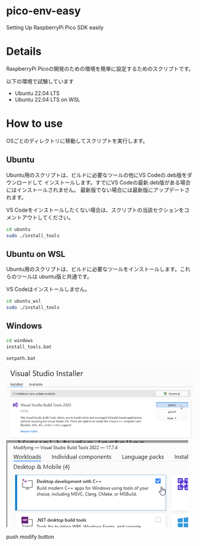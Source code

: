 # pico-env-easy
Setting Up RaspberryPi Pico SDK easily

# Details
RaspberryPi Picoの開発のための環境を簡単に設定するためのスクリプトです。

以下の環境で試験しています

- Ubuntu 22.04 LTS
- Ubuntu 22.04 LTS on WSL

# How to use
OSごとのディレクトリに移動してスクリプトを実行します。

## Ubuntu
Ubuntu用のスクリプトは、ビルドに必要なツールの他にVS Codeの.deb版をダウンロードして
インストールします。すでにVS Codeの最新.deb版がある場合にはインストールされません。
最新版でない場合には最新版にアップデートされます。

VS Codeをインストールしたくない場合は、スクリプトの当該セクションをコメントアウトしてください。
```sh
cd ubuntu
sudo ./install_tools
```


## Ubuntu on WSL
Ubuntu用のスクリプトは、ビルドに必要なツールをインストールします。これらのツールは
ubuntu版と共通です。

VS Codeはインストールしません。

```sh
cd ubuntu_wsl
sudo ./install_tools
```

## Windows
```sh
cd windows
install_tools.bat
```

```sh
setpath.bat
```
![](image/Visual%20Studio%20Installer_0.png)
![](image/Visual%20Studio%20Installer_1.png)

push modify button